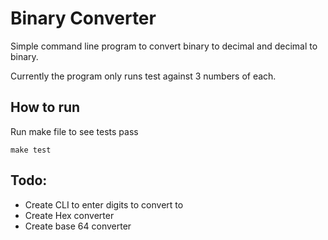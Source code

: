 # Binary Converter

Simple command line program to convert binary to decimal and decimal to binary.

Currently the program only runs test against 3 numbers of each.

## How to run

Run make file to see tests pass

    make test

## Todo:

- Create CLI to enter digits to convert to
- Create Hex converter
- Create base 64 converter
